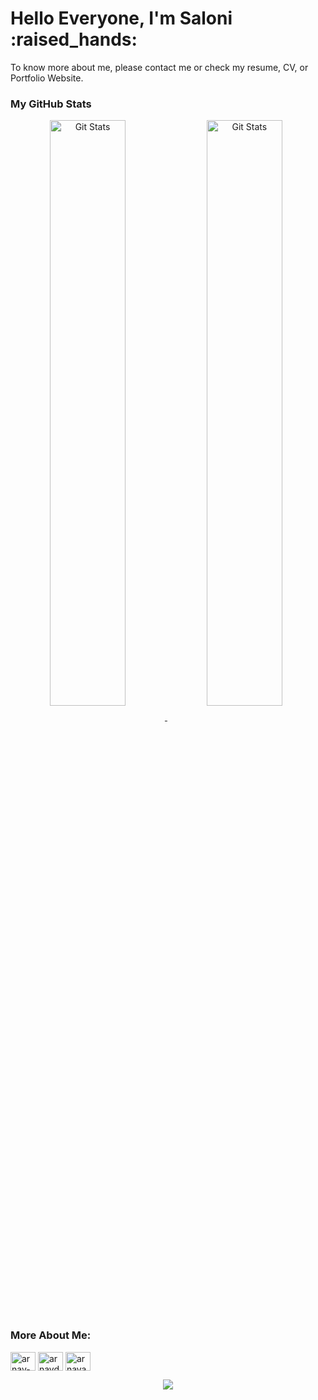 <h1>Hello Everyone, I'm Saloni :raised_hands: </h1>


To know more about me, please contact me or check my resume, CV, or Portfolio Website.

<strong><h3>My GitHub Stats </h3></strong>
<a align="center" href="https://github.com/saloni15495">
<img width="49%"  align="center" src="https://github-readme-stats.vercel.app/api?username=saloni15495&show_icons=true&hide_border=false&theme=tokyonight&count_private=true&include_all_commits=true" alt="Git Stats" />
</a>
<a align="center" href="https://github.com/saloni15495">
<img width="49%"  align="center" src="https://github-readme-streak-stats.herokuapp.com/?user=saloni15495&theme=radical" alt="Git Stats" />
</a>

<h3 align="left">More About Me:</h3>
<p align="left">
<a href="https://www.linkedin.com/in/saloni-parekh-941627200" target="blank"><img align="center" src="https://cdn.jsdelivr.net/npm/simple-icons@3.0.1/icons/linkedin.svg" alt="arnav-deshpande-146323189" height="30" width="40" /></a>
<a href="https://github.com/saloni15495" target="blank"><img align="center" src="https://cdn.jsdelivr.net/npm/simple-icons@3.0.1/icons/github.svg" alt="arnavd2001" height="30" width="40" /></a>
<a href="https://www.instagram.com/saloni_parekh15/" target="blank"><img align="center" src="https://cdn.jsdelivr.net/npm/simple-icons@3.0.1/icons/instagram.svg" alt="arnavaa_" height="30" width="40" /></a>


<br>
<div align="center">
<img src="https://profile-counter.glitch.me/saloni15495/count.svg" align="center">
 </div>
 <br>
